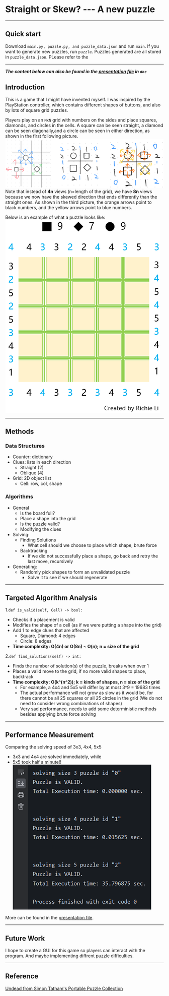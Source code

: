 # Straight or Skew? --- A new puzzle
***
## Quick start
Download ```main.py, puzzle.py, and puzzle_data.json```
and run `main`. If you want to generate new puzzles, 
run `puzzle`. Puzzles generated are all stored in 
`puzzle_data.json`. PLease refer to the 
***
***The content below can also be found in the [presentation file](doc/IS_597_DS_Project_Presentation_240425.pdf) in `doc`***
## Introduction
This is a game that I might have invented myself. 
I was inspired by the PlayStation controller, 
which contains different shapes of buttons, and also 
by lots of square grid puzzles.

Players play on an `NxN` grid with numbers on the sides 
and place squares, diamonds, and circles in the cells.
A square can be seen straight, a diamond can be seen 
diagonally,and a circle can be seen in either direction,
as shown in the first following picture.
![game_intro.png](img/game_intro.png)
Note that instead of **4n** views (n=length of the grid),
we have **8n** views because we now have the skewed direction that ends differently than the straight ones. As shown in the third picture, the orange arrows point to black numbers, and the yellow arrows point to blue numbers.

Below is an example of what a puzzle looks like:
![puzzle_trial.png](img/puzzle_trial.png)

***
## Methods
### Data Structures
- Counter: dictionary
- Clues: lists in each direction
  - Straight (2)
  - Oblique (4)
- Grid: 2D object list
  - Cell: row, col, shape
### Algorithms
- General
  - Is the board full?
  - Place a shape into the grid
  - Is the puzzle valid?
  - Modifying the clues
- Solving:
  - Finding Solutions
    - What cell should we choose to place which shape, 
    brute force
  - Backtracking
    - If we did not successfully place a shape, go back and retry the last move, recursively
- Generating:
  - Randomly pick shapes to form an unvalidated puzzle
    - Solve it to see if we should regenerate

***
## Targeted Algorithm Analysis
1.`def is_valid(self, Cell) -> bool:`

- Checks if a placement is valid
- Modifies the shape of a cell (as if we were putting a shape into the grid)
- Add 1 to edge clues that are affected
  - Square, Diamond: 4 edges
  - Circle: 8 edges
- **Time complexity: O(4n) or O(8n) ~ O(n); n = size of the grid**

2.`def find_solutions(self) -> int:`

- Finds the number of solution(s) of the puzzle, breaks when over 1
- Places a valid move to the grid, if no more valid shapes to place, backtrack
- **Time complexity: O(k^(n^2)); k = kinds of shapes, n = size of the grid**
  - For example, a 4x4 and 5x5 will differ by at most 3^9 = 19683 times
  - The actual performance will not grow as slow as it would be,
  for there cannot be all 25 squares or all 25 circles in the grid
    (We do not need to consider wrong combinations of shapes)
  - Very sad performance, needs to add some deterministic methods
  besides applying brute force solving

***
## Performance Measurement
Comparing the solving speed of 3x3, 4x4, 5x5
- 3x3 and 4x4 are solved immediately, while
- 5x5 took half a minute!!
![performance0.png](img/performance0.png)

More can be found in the [presentation file](doc/IS_597_DS_Project_Presentation_240425.pdf).
***
## Future Work
I hope to create a GUI for this game so players can interact
with the program. And maybe implementing diffrent puzzle difficulties.
***
## Reference
[Undead from Simon Tatham's Portable Puzzle Collection](www.chiark.greenend.org.uk/~sgtatham/puzzles/js/undead.html)
